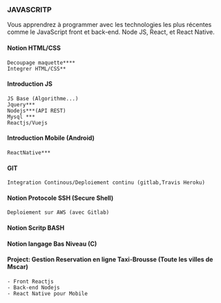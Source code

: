 ### JAVASCRITP
Vous apprendrez à programmer avec les technologies les plus récentes comme le JavaScript front et back-end. Node JS, React, et React Native.
#### Notion HTML/CSS 
	Decoupage maquette****
	Integrer HTML/CSS**
#### Introduction JS
	JS Base (Algorithme...)
	Jquery***
	Nodejs***(API REST)
	Mysql *** 
	Reactjs/Vuejs
#### Introduction Mobile (Android)
	ReactNative***
#### GIT 
	Integration Continous/Deploiement continu (gitlab,Travis Heroku)
#### Notion Protocole SSH (Secure Shell)
	Deploiement sur AWS (avec Gitlab)
#### Notion Scritp BASH
#### Notion langage Bas Niveau (C)

#### Project: Gestion Reservation en ligne Taxi-Brousse (Toute les villes de Mscar)
 	- Front Reactjs
 	- Back-end Nodejs
 	- React Native pour Mobile


